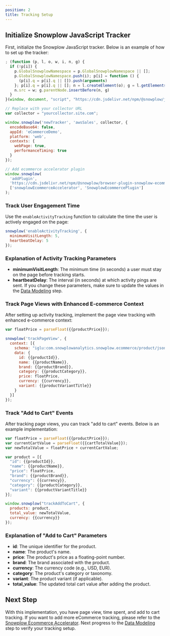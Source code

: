 ```yaml
---
position: 2
title: Tracking Setup
---
```



## Initialize Snowplow JavaScript Tracker

First, initialize the Snowplow JavaScript tracker. Below is an example of how to set up the tracker:

```javascript
; (function (p, l, o, w, i, n, g) {
  if (!p[i]) {
    p.GlobalSnowplowNamespace = p.GlobalSnowplowNamespace || [];
    p.GlobalSnowplowNamespace.push(i); p[i] = function () {
      (p[i].q = p[i].q || []).push(arguments)
    }; p[i].q = p[i].q || []; n = l.createElement(o); g = l.getElementsByTagName(o)[0]; n.async = 1;
    n.src = w; g.parentNode.insertBefore(n, g)
  }
}(window, document, "script", "https://cdn.jsdelivr.net/npm/@snowplow/javascript-tracker@latest/dist/sp.lite.js", "snowplow"));

// Replace with your collector URL
var collector = "yourcollector.site.com";

window.snowplow('newTracker', 'awsSales', collector, {
  encodeBase64: false,
  appId: 'eCommerceDemo',
  platform: 'web',
  contexts: {
    webPage: true,
    performanceTiming: true
  }
});

// Add ecommerce accelerator plugin
window.snowplow(
  'addPlugin',
  'https://cdn.jsdelivr.net/npm/@snowplow/browser-plugin-snowplow-ecommerce@latest/dist/index.umd.min.js',
  ['snowplowEcommerceAccelerator', 'SnowplowEcommercePlugin']
);
```

### Track User Engagement Time

Use the `enableActivityTracking` function to calculate the time the user is actively engaged on the page:

```javascript
snowplow('enableActivityTracking', {
  minimumVisitLength: 5,
  heartbeatDelay: 5
});
```

### Explanation of Activity Tracking Parameters

- **minimumVisitLength**: The minimum time (in seconds) a user must stay on the page before tracking starts.
- **heartbeatDelay**: The interval (in seconds) at which activity pings are sent.
If you change these parameters, make sure to update the values in the [Data Modeling](./data-modeling.md#identifying-most-viewed-but-not-added-to-cart-products) step.

### Track Page Views with Enhanced E-commerce Context

After setting up activity tracking, implement the page view tracking with enhanced e-commerce context:

```javascript
var floatPrice = parseFloat({{productPrice}});

snowplow('trackPageView', {
  context: [{
    schema: "iglu:com.snowplowanalytics.snowplow.ecommerce/product/jsonschema/1-0-0",
    data: {
      id: {{productId}},
      name: {{productName}},
      brand: {{productBrand}},
      category: {{productCategory}},
      price: floatPrice,
      currency: {{currency}},
      variant: {{productVariantTitle}}
    }
  }]
});
```

### Track "Add to Cart" Events

After tracking page views, you can track "add to cart" events. Below is an example implementation:

```javascript
var floatPrice = parseFloat({{productPrice}});
var currentCartValue = parseFloat({{cartTotalValue}});
var newTotalValue = floatPrice + currentCartValue;

var product = [{
  "id": {{productId}},
  "name": {{productName}},
  "price": floatPrice,
  "brand": {{productBrand}},
  "currency": {{currency}},
  "category": {{productCategory}},
  "variant": {{productVariantTitle}}
}];

window.snowplow("trackAddToCart", { 
  products: product, 
  total_value: newTotalValue, 
  currency: {{currency}} 
});
```

### Explanation of "Add to Cart" Parameters

- **id**: The unique identifier for the product.
- **name**: The product's name.
- **price**: The product's price as a floating-point number.
- **brand**: The brand associated with the product.
- **currency**: The currency code (e.g., USD, EUR).
- **category**: The product's category or taxonomy.
- **variant**: The product variant (if applicable).
- **total_value**: The updated total cart value after adding the product.

## Next Step

With this implementation, you have page view, time spent, and add to cart tracking. If you want to add more eCommerce tracking, please refer to the [Snowplow Ecommerce Accelerator](https://docs.snowplow.io/accelerators/ecommerce). Next progress to the [Data Modeling](./data-modeling.md) step to verify your tracking setup.